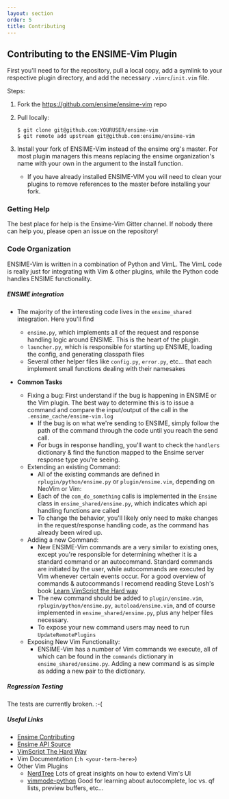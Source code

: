 ```yaml
---
layout: section
order: 5
title: Contributing
---
```


## Contributing to the ENSIME-Vim Plugin

First you'll need to for the repository, pull a local copy, add a symlink to your respective plugin directory, and add the necessary `.vimrc`/`init.vim` file.

Steps:

1. Fork the https://github.com/ensime/ensime-vim repo
1. Pull locally:

    ```
    $ git clone git@github.com:YOURUSER/ensime-vim
    $ git remote add upstream git@github.com:ensime/ensime-vim
    ```
1. Install your fork of ENSIME-Vim instead of the ensime org's master. For most plugin managers this means replacing the ensime organization's name with your own in the argument to the install function.
    - If you have already installed ENSIME-VIM you will need to clean your plugins to remove references to the master before installing your fork.

### Getting Help

The best place for help is the Ensime-Vim Gitter channel. If nobody there can help you, please open an issue on the repository!

### Code Organization

ENSIME-Vim is written in a combination of Python and VimL. The VimL code is really just for integrating with Vim & other plugins, while the Python code handles ENSIME functionality.

##### ENSIME integration

- The majority of the interesting code lives in the `ensime_shared` integration. Here you'll find
    - `ensime.py`, which implements all of the request and response handling logic around ENSIME. This is the heart of the plugin.
    - `launcher.py`, which is responsible for starting up ENSIME, loading the config, and generating classpath files
    - Several other helper files like `config.py`, `error.py`, etc... that each implement small functions dealing with their namesakes

- **Common Tasks**
    - Fixing a bug:
        First understand if the bug is happening in ENSIME or the Vim plugin. The best way to determine this is to issue a command and compare the input/output of the call in the `.ensime_cache/ensime-vim.log`
         - If the bug is on what we're sending to ENSIME, simply follow the path of the command through the code until you reach the send call. 
         - For bugs in response handling, you'll want to check the `handlers` dictionary & find the function mapped to the Ensime server response type you're seeing.
    - Extending an existing Command:
         - All of the existing commands are defined in `rplugin/python/ensime.py` or `plugin/ensime.vim`, depending on NeoVim or Vim:
         - Each of the `com_do_something` calls is implemented in the `Ensime` class in `ensime_shared/ensime.py`, which indicates which api handling functions are called
         - To change the behavior, you'll likely only need to make changes in the request/response handling code, as the command has already been wired up.
    - Adding a new Command:
        - New ENSIME-Vim commands are a very similar to existing ones, except you're responsible for determining whether it is a standard command or an autocommand. Standard commands are initiated by the user, while autocommands are executed by Vim whenever certain events occur. For a good overview of commands & autocommands I recomend reading Steve Losh's book [Learn VimScript the Hard way](http://learnvimscriptthehardway.stevelosh.com/chapters/12.html)
        - The new command should be added to `plugin/ensime.vim`, `rplugin/python/ensime.py`, `autoload/ensime.vim`, and of course implemented in `ensime_shared/ensime.py`, plus any helper files necessary.
        - To expose your new command users may need to run `UpdateRemotePlugins`
    - Exposing New Vim Functionality:
        - ENSIME-Vim has a number of Vim commands we execute, all of which can be found in the `commands` dictionary in `ensime_shared/ensime.py`. Adding a new command is as simple as adding a new pair to the dictionary. 

##### Regression Testing

The tests are currently broken. :-(

##### Useful Links

- [Ensime Contributing]()
- [Ensime API Source](https://github.com/ensime/ensime-server)
- [VimScript The Hard Way](http://learnvimscriptthehardway.stevelosh.com/)
- Vim Documentation (`:h <your-term-here>`)
- Other Vim Plugins
    - [NerdTree](https://github.com/scrooloose/nerdtree) Lots of great insights on how to extend Vim's UI
    - [vimmode-python](https://github.com/klen/python-mode) Good for learning about autocomplete, loc vs. qf lists, preview buffers, etc...
